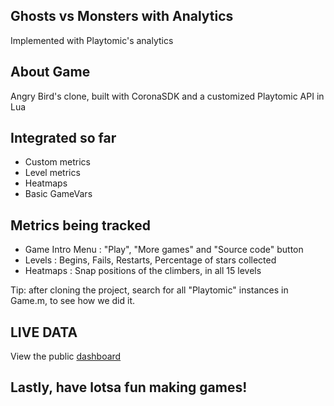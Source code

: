 ## Ghosts vs Monsters with Analytics
Implemented with Playtomic's analytics

## About Game
Angry Bird's clone, built with CoronaSDK and a customized Playtomic API in Lua

## Integrated so far
- Custom metrics
- Level metrics
- Heatmaps
- Basic GameVars

## Metrics being tracked
- Game Intro Menu : "Play", "More games" and "Source code" button
- Levels : Begins, Fails, Restarts, Percentage of stars collected
- Heatmaps : Snap positions of the climbers, in all 15 levels

Tip: after cloning the project, search for all "Playtomic" instances in Game.m, to see how we did it.
 
## LIVE DATA
View the public [dashboard][1]

## Lastly, have lotsa fun making games!

[1]: http://playtomic.com/dashboard/overview/5241

